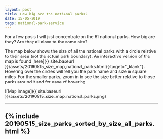 ```yaml
---
layout: post
title: How big are the national parks?
date: 15-05-2019
tags: national-park-service
---
```


For a few posts I will just concentrate on the 61 national parks. How big are they? Are they all close to the same size?

The map below shows the size of all the national parks with a circle relative to their area (not the actual park boundary). An interactive version of the map is found
[here]({{ site.baseurl }}/assets/20190515_size_map_national_parks.html){:target="_blank"}. Hovering over the circles will tell you the park name and size in square miles. For the smaller parks, zoom in to see the size better relative to those parks around it and for ease of hovering.

![Map image]({{ site.baseurl }}/assets/20190515_size_map_national_parks.png)

---
{% include 20190515_size_parks_sorted_by_size_all_parks.html %}
---
